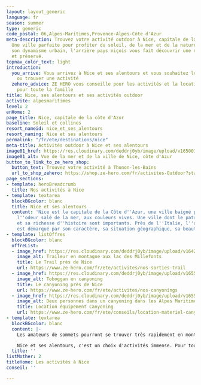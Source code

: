 ```yaml
---
layout: layout_generic
language: fr
season: summer
type: generic
code_postal: 06,Alpes-Maritimes,Provence-Alpes-Côte d'Azur
meta-description: Trouvez votre activité outdoor à Nice, capitale de la Côte d'Azur.
  Une ville parfaite pour profiter du soleil, de la mer et de la nature. En plus de
  son dynamisme urbain, l'arrière pays niçois vous fait découvrir une nature sauvage
  et préservé.
topnav_color_text: light
introduction:
  you_arrive: Vous arrivez à Nice et ses alentours et vous souhaitez louer du matériel
    ou trouver une activité
  zehero_advice: ZE HERO vous conseille pour les activités et la location des équipements
    pour toute la famille
title: Nice, ses alentours et ses activités outdoor
activite: alpesmaritimes
level: 2
enHome: 2
page_title: Nice, capitale de la côte d'Azur
baseline: Soleil et collines
resort_nameid: nice_et_ses_alentours
resort_naming: Nice et ses alentours
permalink: "/fr/ete/destinations/nice"
meta-title: Activités outdoor à Nice et ses alentours
image01_href: https://res.cloudinary.com/deddrj0yb/image/upload/v1650013821/website/resorts/Nice/danilo-pantalena-5SUQiV-tS4c-unsplash.jpg
image01_alt: Vue de la mer et de la ville de Nice, côte d'Azur
button_to_link_to_ze_hero_shop:
  button_text: Trouvez votre activité à Thonon-les-Bains
  url_to_shop_zehero: https://shop.ze-hero.com/fr/activites-Outdoor?station=Alpes+Maritimes+%2806%29&calessonstype=all&catypegenderlistsummer=all&calessonsactivitytype=all&start-date=
page_sections:
- template: heroBreadcrumb
  title: Nos activités à Nice
- template: textarea
  blockBGcolor: blanc
  title: Nice et ses alentours
  content: 'Nice est la capitale de la Côte d''Azur, une ville baigné par le soleil,
    l''odeur salé de la mer, aux couleurs vives. Une ville dont le patrimoine culturelle
    et sa richesse d''histoire sont importants. Près de l''Italie, l''ambiance niçoise
    est démarqué par son caractère, sa situation géographique, sa beauté et sa nature.  '
- template: listOffres
  blockBGcolor: blanc
  offreList:
  - image_href: https://res.cloudinary.com/deddrj0yb/image/upload/v1642065243/website/Coaching/IMG_20210716_180932_893_idwzlg.jpg
    image_alt: Traileur en montagne aux lac des Millefonts
    title: Le Trail près de Nice
    url: https://www.ze-hero.com/fr/ete/activites/nos-sorties-trail
  - image_href: https://res.cloudinary.com/deddrj0yb/image/upload/v1655386943/website/By%20Ze%20Hero%20Activity/IMG_4072.jpg
    image_alt: Toboggan en canyoning
    title: Le canyoning près de Nice
    url: https://www.ze-hero.com/fr/ete/activites/nos-canyonings
  - image_href: https://res.cloudinary.com/deddrj0yb/image/upload/v1655450388/website/Canyoning%2006/IMG-20220617-WA0003.jpg
    image_alt: Deux personnes dans un canyoning dans les Alpes Maritimes
    title: Location équipement Canyoning
    url: https://www.ze-hero.com/fr/ete/conseils/location-materiel-canyoning-alpes-maritimes
- template: textarea
  blockBGcolor: blanc
  content: |-
    Les amateurs de sommets pourront se trouver très rapidement en montagne en partant de Nice. De là, l'alpinisme sera alors idéal dans un terrain montagnard comme celui du Mercantour avec ses nombreux sommets, ses arêtes, ses lacs et ses vues incroyables.

    Nice et ses alentours, c'est un choix d'activités immense. Pour tous les amoureux de la nature, il y a un large que ce soit dans la mer, dans les rivières, sur terre. C'est visiter, découvrir et se dépayser. C'est avoir des possibilités incroyables à disposition dans un rayon de 2h maximum de voiture. C'est profiter d'une nature riche et préservé, d'un dynamisme fort. Séjournez en famille, entre amis, en couple à Nice et dans ses environs, c'est profiter du soleil, d'activité sensationnel et de découverte. C'est se dépasser et se ressourcer.
  title: ''
listMother: 2
titleHome: Les activités à Nice
conseil: ''

---
```

